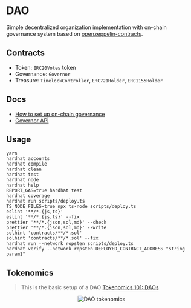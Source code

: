 # DAO

Simple decentralized organization implementation with on-chain governance system based on [openzeppelin-contracts](https://github.com/OpenZeppelin/openzeppelin-contracts).

## Contracts

- Token: `ERC20Votes` token
- Governance: `Governor`
- Treasure: `TimelockController`, `ERC721Holder`, `ERC1155Holder`


## Docs

- [How to set up on-chain governance](https://docs.openzeppelin.com/contracts/4.x/governance)
- [Governor API](https://docs.openzeppelin.com/contracts/4.x/api/governance)


## Usage

```shell
yarn
hardhat accounts
hardhat compile
hardhat clean
hardhat test
hardhat node
hardhat help
REPORT_GAS=true hardhat test
hardhat coverage
hardhat run scripts/deploy.ts
TS_NODE_FILES=true npx ts-node scripts/deploy.ts
eslint '**/*.{js,ts}'
eslint '**/*.{js,ts}' --fix
prettier '**/*.{json,sol,md}' --check
prettier '**/*.{json,sol,md}' --write
solhint 'contracts/**/*.sol'
solhint 'contracts/**/*.sol' --fix
hardhat run --network ropsten scripts/deploy.ts
hardhat verify --network ropsten DEPLOYED_CONTRACT_ADDRESS "string param1"
```

## Tokenomics
> This is the basic setup of a DAO
[Tokenomics 101: DAOs](https://medium.com/coinmonks/tokenomics-101-daos-f22dc516fa32)

<div align="center">
  <img alt="DAO tokenomics" src="https://miro.medium.com/max/1400/0*dwy-pUuD1eFyVF0w">
</div>
